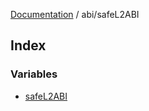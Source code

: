 [Documentation](../../README.md) / abi/safeL2ABI

## Index

### Variables

- [safeL2ABI](variables/safeL2ABI.md)
